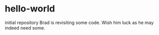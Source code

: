 # hello-world
initial repository
Brad is revisiting some code. Wish him luck as he may indeed need some.
